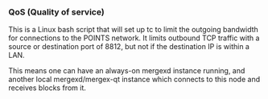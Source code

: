 ### QoS (Quality of service) ###

This is a Linux bash script that will set up tc to limit the outgoing bandwidth for connections to the POINTS network. It limits outbound TCP traffic with a source or destination port of 8812, but not if the destination IP is within a LAN.

This means one can have an always-on mergexd instance running, and another local mergexd/mergex-qt instance which connects to this node and receives blocks from it.
